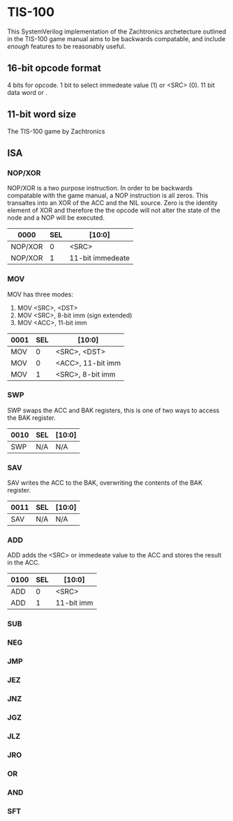 # TIS-100
This SystemVerilog implementation of the Zachtronics archetecture outlined in the TIS-100 game manual aims to be backwards compatable, and include *enough* features to be reasonably useful.

## 16-bit opcode format
4 bits for opcode. 1 bit to select immedeate value (1) or \<SRC\> (0). 11 bit data word or <SRC>.

## 11-bit word size
The TIS-100 game by Zachtronics 

## ISA
### **NOP/XOR**

  NOP/XOR is a two purpose instruction. In order to be backwards compatable with the game manual, a NOP instruction is all zeros. This transaltes into an XOR of the ACC and the NIL source. Zero is the identity element of XOR and therefore the the opcode will not alter the state of the node and a NOP will be executed.
 
 |  0000   | SEL | [10:0]           |
 |---------|-----|------------------| 
 | NOP/XOR |  0  | \<SRC\>          |
 | NOP/XOR |  1  | 11-bit immedeate |
 
### **MOV**

MOV has three modes:
  1. MOV \<SRC\>, \<DST\>
  2. MOV \<SRC\>, 8-bit imm (sign extended)
  3. MOV \<ACC\>, 11-bit imm
  
  | 0001 | SEL | [10:0]              |
  |------|-----|---------------------|
  | MOV  |  0  | \<SRC\>, \<DST\>    |
  | MOV  |  0  | \<ACC\>, 11-bit imm |
  | MOV  |  1  | \<SRC\>, 8-bit imm  |
  
### **SWP**
  
  SWP swaps the ACC and BAK registers, this is one of two ways to access the BAK register.
  
  | 0010 | SEL | [10:0] |
  |------|-----|--------|
  | SWP  | N/A | N/A    |
  
### **SAV**

  SAV writes the ACC to the BAK, overwriting the contents of the BAK register. 
  
  | 0011 | SEL | [10:0] |
  |------|-----|--------|
  | SAV  | N/A | N/A    |
  
### **ADD**

  ADD adds the \<SRC\> or immedeate value to the ACC and stores the result in the ACC.
  
  | 0100 | SEL | [10:0]     |
  |------|-----|------------|
  | ADD  |  0  | \<SRC\>    |
  | ADD  |  1  | 11-bit imm |
  
### **SUB**
### **NEG**
### **JMP**
### **JEZ**
### **JNZ**
### **JGZ**
### **JLZ**
### **JRO**
### **OR**
### **AND**
### **SFT**
